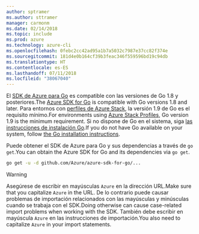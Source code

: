 ```yaml
---
author: sptramer
ms.author: sttramer
manager: carmonm
ms.date: 02/14/2018
ms.topic: include
ms.prod: azure
ms.technology: azure-cli
ms.openlocfilehash: 0febc2cc42ad95a1b7a5032c7987e37cc82f374e
ms.sourcegitcommit: 181d4e0b164cf39b3feac346f559596bd19c94db
ms.translationtype: HT
ms.contentlocale: es-ES
ms.lasthandoff: 07/11/2018
ms.locfileid: "38067040"
---
```

<span data-ttu-id="14ee2-101">El [SDK de Azure para Go](https://github.com/Azure/azure-sdk-for-go) es compatible con las versiones de Go 1.8 y posteriores.</span><span class="sxs-lookup"><span data-stu-id="14ee2-101">The [Azure SDK for Go](https://github.com/Azure/azure-sdk-for-go) is compatible with Go versions 1.8 and later.</span></span> <span data-ttu-id="14ee2-102">Para entornos con [perfiles de Azure Stack](https://docs.microsoft.com/azure/azure-stack/azure-stack-version-profiles), la versión 1.9 de Go es el requisito mínimo.</span><span class="sxs-lookup"><span data-stu-id="14ee2-102">For environments using [Azure Stack Profiles](https://docs.microsoft.com/azure/azure-stack/azure-stack-version-profiles), Go version 1.9 is the minimum requirement.</span></span>
<span data-ttu-id="14ee2-103">Si no dispone de Go en el sistema, siga [las instrucciones de instalación Go](https://golang.org/doc/install).</span><span class="sxs-lookup"><span data-stu-id="14ee2-103">If you do not have Go available on your system, follow [the Go installation instructions](https://golang.org/doc/install).</span></span>

<span data-ttu-id="14ee2-104">Puede obtener el SDK de Azure para Go y sus dependencias a través de `go get`.</span><span class="sxs-lookup"><span data-stu-id="14ee2-104">You can obtain the Azure SDK for Go and its dependencies via `go get`.</span></span>

```bash
go get -u -d github.com/Azure/azure-sdk-for-go/...
```

> [!WARNING]
> <span data-ttu-id="14ee2-105">Asegúrese de escribir en mayúsculas `Azure` en la dirección URL.</span><span class="sxs-lookup"><span data-stu-id="14ee2-105">Make sure that you capitalize `Azure` in the URL.</span></span> <span data-ttu-id="14ee2-106">De lo contrario puede causar problemas de importación relacionados con las mayúsculas y minúsculas cuando se trabaja con el SDK.</span><span class="sxs-lookup"><span data-stu-id="14ee2-106">Doing otherwise can cause case-related import problems when working with the SDK.</span></span> <span data-ttu-id="14ee2-107">También debe escribir en mayúscula `Azure` en las instrucciones de importación.</span><span class="sxs-lookup"><span data-stu-id="14ee2-107">You also need to capitalize `Azure` in your import statements.</span></span>

